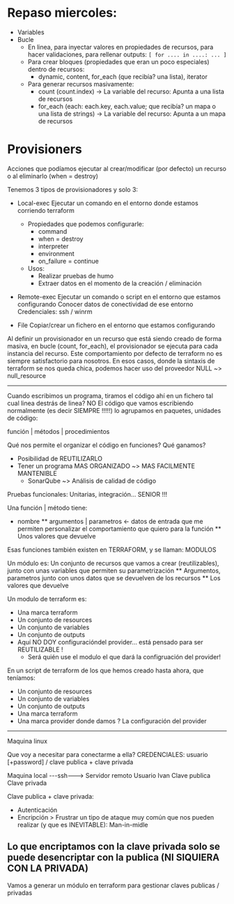 # Repaso miercoles:

- Variables
- Bucle
    - En linea, para inyectar valores en propiedades de recursos, para hacer validaciones, para rellenar outputs: `[ for .... in ....: ... ]`
    - Para crear bloques (propiedades que eran un poco especiales) dentro de recursos:
        - dynamic, content, for_each (que recibía? una lista), iterator
    - Para generar recursos masivamente:
        - count    (count.index)                                                                -> La variable del recurso: 
                                                                                                    Apunta a una lista de recursos                           
        - for_each (each: each.key, each.value; que recibía? un mapa o una lista de strings)    -> La variable del recurso:
                                                                                                    Apunta a un mapa de recursos   
# Provisioners

Acciones que podíamos ejecutar al crear/modificar (por defecto) un recurso o al eliminarlo (when = destroy)

Tenemos 3 tipos de provisionadores y solo 3:
- Local-exec    Ejecutar un comando en el entorno donde estamos corriendo terraform
    - Propiedades que podemos configurarle:
        - command
        - when = destroy
        - interpreter
        - environment
        - on_failure = continue
    - Usos:
        - Realizar pruebas de humo
        - Extraer datos en el momento de la creación / eliminación
- Remote-exec   Ejecutar un comando o script en el entorno que estamos configurando
                Conocer datos de conectividad de ese entorno
                Credenciales: ssh / winrm

- File          Copiar/crear un fichero en el entorno que estamos configurando

Al definir un provisionador en un recurso que está siendo creado de forma masiva, en bucle (count, for_each), el provisionador se ejecuta
para cada instancia del recurso. Este comportamiento por defecto de terraform no es siempre satisfactorio para nosotros.
En esos casos, donde la sintaxis de terraform se nos queda chica, podemos hacer uso del proveedor NULL ~> null_resource

---

Cuando escribimos un programa, tiramos el código ahí en un fichero tal cual linea destrás de linea? NO
El código que vamos escribiendo normalmente (es decir SIEMPRE !!!!!) lo agrupamos en paquetes, unidades de código:

función | métodos | procedimientos

Qué nos permite el organizar el código en funciones? Qué ganamos?
- Posibilidad de REUTILIZARLO
- Tener un programa MAS ORGANIZADO ~> MAS FACILMENTE MANTENIBLE
    - SonarQube ~> Análisis de calidad de código

Pruebas funcionales: Unitarias, integración...
SENIOR !!!


Una función | método tiene:
- nombre
** argumentos | parametros <- datos de entrada que me permiten personalizar el comportamiento que quiero para la función
** Unos valores que devuelve

Esas funciones también existen en TERRAFORM, y se llaman: MODULOS

Un módulo es:
Un conjunto de recursos que vamos a crear (reutilizables),
junto con unas variables que permiten su parametrización                    ** Argumentos, parametros
junto con unos datos que se devuelven de los recursos                       ** Los valores que devuelve

Un modulo de terraform es:
- Una marca terraform
- Un conjunto de resources
- Un conjunto de variables
- Un conjunto de outputs
- Aquí NO DOY configuracióndel provider... está pensado para ser REUTILIZABLE !
    - Será quién use el modulo el que dará la configruación del provider!

En un script de terraform de los que hemos creado hasta ahora, que teníamos:
- Un conjunto de resources
- Un conjunto de variables
- Un conjunto de outputs
- Una marca terraform
- Una marca provider donde damos ? La configuración del provider

---
Maquina linux

Que voy a necesitar para conectarme a ella? CREDENCIALES: usuario [+password] / clave publica + clave privada

Maquina local ---ssh---> Servidor remoto
Usuario Ivan             Clave publica
Clave privada


Clave publica + clave privada:
- Autenticación
- Encripción > Frustrar un tipo de ataque muy común que nos pueden realizar (y que es INEVITABLE): Man-in-midle

Lo que encriptamos con la clave privada solo se puede desencriptar con la publica (NI SIQUIERA CON LA PRIVADA)
---
Vamos a generar un módulo en terraform para gestionar claves publicas / privadas